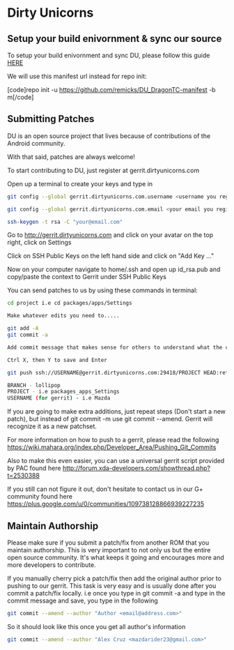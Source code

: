 # Dirty Unicorns #

## Setup your build enivornment & sync our source ##

To setup your build enivornment and sync DU, please follow this guide [HERE](http://forum.xda-developers.com/chef-central/android/tutorial-compile-lollipop-ubuntu-t2929410)

We will use this manifest url instead for repo init:

[code]repo init -u https://github.com/remicks/DU_DragonTC-manifest -b m[/code]

## Submitting Patches ##

DU is an open source project that lives because of contributions of the Android community.

With that said, patches are always welcome!

To start contributing to DU, just register at gerrit.dirtyunicorns.com

Open up a terminal to create your keys and type in

```bash
git config --global gerrit.dirtyunicorns.com.username <username you registered with>

git config --global gerrit.dirtyunicorns.com.email <your email you registered with>

ssh-keygen -t rsa -C "your@email.com"
```

Go to http://gerrit.dirtyunicorns.com and click on your avatar on the top right, click on Settings

Click on SSH Public Keys on the left hand side and click on "Add Key ..."

Now on your computer navigate to home/.ssh and open up id_rsa.pub and copy/paste the context to Gerrit under SSH Public Keys

You can send patches to us by using these commands in terminal:

```bash
cd project i.e cd packages/apps/Settings

Make whatever edits you need to.....

git add -A
git commit -a

Add commit message that makes sense for others to understand what the commit is for

Ctrl X, then Y to save and Enter

git push ssh://USERNAME@gerrit.dirtyunicorns.com:29418/PROJECT HEAD:refs/for/BRANCH

BRANCH - lollipop
PROJECT - i.e packages_apps_Settings
USERNAME (for gerrit) - i.e Mazda
```

If you are going to make extra additions, just repeat steps (Don't start a new patch), but instead of git commit -m
use git commit --amend. Gerrit will recognize it as a new patchset.

For more information on how to push to a gerrit, please read the following
https://wiki.mahara.org/index.php/Developer_Area/Pushing_Git_Commits

Also to make this even easier, you can use a universal gerrit script provided by PAC found here
http://forum.xda-developers.com/showthread.php?t=2530388

If you still can not figure it out, don't hesitate to contact us in our G+ community found here
https://plus.google.com/u/0/communities/109738128866939227235

## Maintain Authorship ##
Please make sure if you submit a patch/fix from another ROM that you maintain authorship. This is very important to not only us 
but the entire open source community. It's what keeps it going and encourages more and more developers to contribute.

If you manually cherry pick a patch/fix then add the original author prior to pushing to our gerrit. This task is very easy and is
usually done after you commit a patch/fix locally. i.e once you type in git commit -a and type in the commit message and save, you
type in the following

```bash
git commit --amend --author "Author <email@address.com>"
```

So it should look like this once you get all author's information

```bash
git commit --amend --author "Alex Cruz <mazdarider23@gmail.com>"
```
